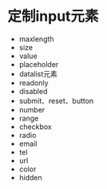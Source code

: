 # 定制input元素
- maxlength
- size
- value
- placeholder
- datalist元素
- readonly
- disabled
- submit、reset、button
- number
- range
- checkbox
- radio
- email
- tel
- url
- color
- hidden